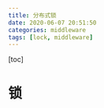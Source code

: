 ```yaml
---
title: 分布式锁
date: 2020-06-07 20:51:50
categories: middleware
tags: [lock, middleware]
---
```

[toc]


# 锁


